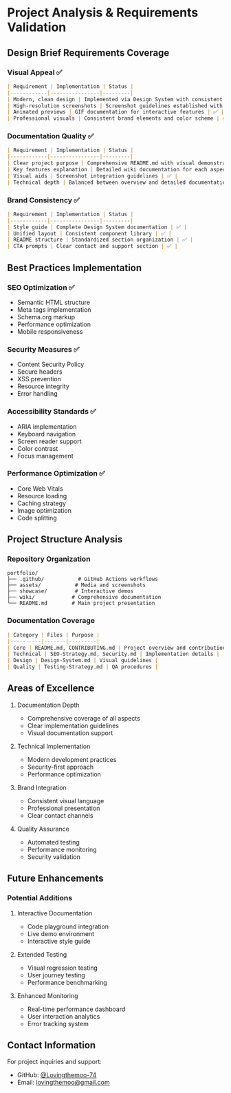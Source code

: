 # Project Analysis & Requirements Validation

## Design Brief Requirements Coverage

### Visual Appeal ✅
```markdown
| Requirement | Implementation | Status |
|------------|----------------|---------|
| Modern, clean design | Implemented via Design System with consistent typography and spacing | ✅ |
| High-resolution screenshots | Screenshot guidelines established with specific resolution requirements | ✅ |
| Animated previews | GIF documentation for interactive features | ✅ |
| Professional visuals | Consistent brand elements and color scheme | ✅ |
```

### Documentation Quality ✅
```markdown
| Requirement | Implementation | Status |
|------------|----------------|---------|
| Clear project purpose | Comprehensive README.md with visual demonstrations | ✅ |
| Key features explanation | Detailed wiki documentation for each aspect | ✅ |
| Visual aids | Screenshot integration guidelines | ✅ |
| Technical depth | Balanced between overview and detailed documentation | ✅ |
```

### Brand Consistency ✅
```markdown
| Requirement | Implementation | Status |
|------------|----------------|---------|
| Style guide | Complete Design System documentation | ✅ |
| Unified layout | Consistent component library | ✅ |
| README structure | Standardized section organization | ✅ |
| CTA prompts | Clear contact and support section | ✅ |
```

## Best Practices Implementation

### SEO Optimization ✅
- Semantic HTML structure
- Meta tags implementation
- Schema.org markup
- Performance optimization
- Mobile responsiveness

### Security Measures ✅
- Content Security Policy
- Secure headers
- XSS prevention
- Resource integrity
- Error handling

### Accessibility Standards ✅
- ARIA implementation
- Keyboard navigation
- Screen reader support
- Color contrast
- Focus management

### Performance Optimization ✅
- Core Web Vitals
- Resource loading
- Caching strategy
- Image optimization
- Code splitting

## Project Structure Analysis

### Repository Organization
```
portfolio/
├── .github/           # GitHub Actions workflows
├── assets/           # Media and screenshots
├── showcase/         # Interactive demos
├── wiki/            # Comprehensive documentation
└── README.md        # Main project presentation
```

### Documentation Coverage
```markdown
| Category | Files | Purpose |
|----------|-------|---------|
| Core | README.md, CONTRIBUTING.md | Project overview and contribution guidelines |
| Technical | SEO-Strategy.md, Security.md | Implementation details |
| Design | Design-System.md | Visual guidelines |
| Quality | Testing-Strategy.md | QA procedures |
```

## Areas of Excellence

1. Documentation Depth
   - Comprehensive coverage of all aspects
   - Clear implementation guidelines
   - Visual documentation support

2. Technical Implementation
   - Modern development practices
   - Security-first approach
   - Performance optimization

3. Brand Integration
   - Consistent visual language
   - Professional presentation
   - Clear contact channels

4. Quality Assurance
   - Automated testing
   - Performance monitoring
   - Security validation

## Future Enhancements

### Potential Additions
1. Interactive Documentation
   - Code playground integration
   - Live demo environment
   - Interactive style guide

2. Extended Testing
   - Visual regression testing
   - User journey testing
   - Performance benchmarking

3. Enhanced Monitoring
   - Real-time performance dashboard
   - User interaction analytics
   - Error tracking system

## Contact Information
For project inquiries and support:
- GitHub: [@Lovingthemoo-74](https://github.com/Lovingthemoo-74)
- Email: [lovingthemoo@gmail.com](mailto:lovingthemoo@gmail.com)